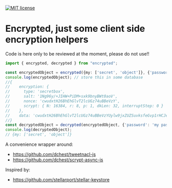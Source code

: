 [![MIT license](http://img.shields.io/badge/license-MIT-brightgreen.svg)](http://opensource.org/licenses/MIT)

# Encrypted, just some client side encryption helpers

Code is here only to be reviewed at the moment, please do not use!!

```ts
import { encrypted, decrypted } from "encrypted";

const encryptedObject = encrypted({my: ['secret', 'object']}, {'password': 'my pass'});
console.log(encryptedObject); // store this in some database
//{
//    encryption: {
//      type: 'secretbox',
//      salt: '1Ng96y/+JIHW+PiDM+sxk9bnyBWt0aoV',
//      nonce: 'cwudxtH26BhEhGlvT2lcUGz74uBBeVzY',
//      scrypt: { N: 16384, r: 8, p: 1, dkLen: 32, interruptStep: 0 }
//    },
//    data: 'cwudxtH26BhEhGlvT2lcUGz74uBBeVzYUylw9jxZUZSuvksfeGvp1rHCJetE4UxA/X/Y0rhSlg=='
//}
const decryptedObject = decrypted(encryptedObject, {'password': 'my pass'});
console.log(decryptedObject);
// {my: ['secret', 'object']}
```

A convenience wrapper around:
 - https://github.com/dchest/tweetnacl-js
 - https://github.com/dchest/scrypt-async-js

Inspired by:
 - https://github.com/stellarport/stellar-keystore
